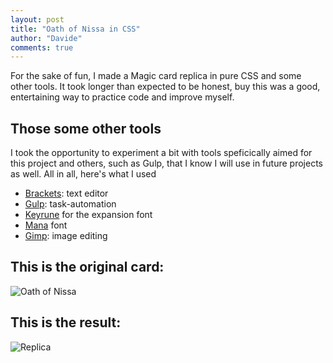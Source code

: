```yaml
---
layout: post
title: "Oath of Nissa in CSS"
author: "Davide"
comments: true
---
```

For the sake of fun, I made a Magic card replica in pure CSS and some other tools. It took longer than expected to be honest, buy this was a good, entertaining way to practice code and improve myself.

## Those some other tools
I took the opportunity to experiment a bit with tools speficically aimed for this project and others, such as Gulp, that I know I will use in future projects as well. All in all, here's what I used
* [Brackets](http://brackets.io): text editor
* [Gulp](https://gulpjs.com): task-automation 
* [Keyrune](https://github.com/andrewgioia/Keyrune) for the expansion font 
* [Mana](https://github.com/andrewgioia/Mana) font  
* [Gimp](https://www.gimp.org): image editing

## This is the original card: 
![Oath of Nissa](assets/mtg-original.jpg?raw=true)
## This is the result:
![Replica](assets/mtg-replica.png?raw=true)
